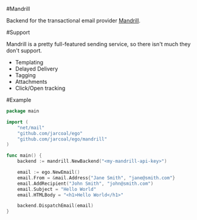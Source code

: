 #Mandrill

Backend for the transactional email provider [Mandrill](http://mandrill.com/).

#Support

Mandrill is a pretty full-featured sending service, so there isn't much they don't support.

* Templating
* Delayed Delivery
* Tagging
* Attachments
* Click/Open tracking

#Example

```go
package main

import (
	"net/mail"
	"github.com/jarcoal/ego"
	"github.com/jarcoal/ego/mandrill"
)

func main() {
	backend := mandrill.NewBackend("<my-mandrill-api-key>")

	email := ego.NewEmail()
	email.From = &mail.Address{"Jane Smith", "jane@smith.com"}
	email.AddRecipient("John Smith", "john@smith.com")
	email.Subject = "Hello World"
	email.HTMLBody = "<h1>Hello World</h1>"

	backend.DispatchEmail(email)
}
```